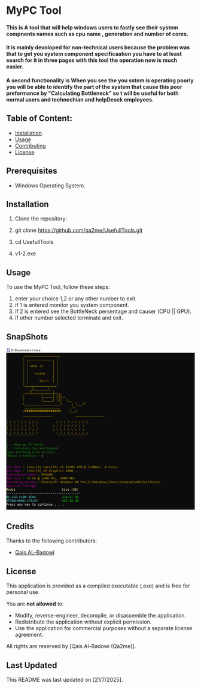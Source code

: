 # MyPC Tool

#### This is A tool that will help windows users to fastly see their system compnents names such as cpu name , generation and number of cores. 
#### It is mainly devoloped for non-technical users because the problem was that to get you system component specificaation you have to at least search for it in three pages with this tool the operation now is much easier.
#### A second functionality is When you see the you sstem is operating poorly you will be able to identify the part of the system that cause this poor preformance by "Calculating Bottleneck" so t will be useful for both normal users and technechian and helpDesck employees.

## Table of Content:
- [Installation](#installation)
- [Usage](#usage)
- [Contributing](#Credits)
- [License](#license)

## Prerequisites
- Windows Operating System.

## Installation
1. Clone the repository:

2. git clone https://github.com/qa2me/UsefullTools.git

3. cd UsefullTools

4. v1-2.exe


## Usage

To use the MyPC Tool, follow these steps:

1. enter your choice 1,2 or any other number to exit.
2. if 1 is entered monitor you system component.
3. if 2 is entered see the BottleNeck persentage and causer (CPU || GPU).
4. if other number selected terminate and exit.

## SnapShots
![Example](example.PNG)



## Credits
Thanks to the following contributors:
- [Qais AL-Badowi](https://github.com/qa2me)
## License

This application is provided as a compiled executable (.exe) and is free for personal use. 

You are **not allowed** to:
- Modify, reverse-engineer, decompile, or disassemble the application.
- Redistribute the application without explicit permission.
- Use the application for commercial purposes without a separate license agreement.

All rights are reserved by [Qais Al-Badowi (Qa2me)].

## Last Updated
This README was last updated on [21/7/2025].

